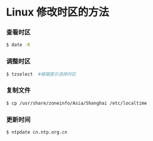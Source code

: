 # Linux 修改时区的方法

### 查看时区
```bash
$ date -R
```
### 调整时区
```bash
$ tzselect  #根据提示选择时区
```
### 复制文件
```bash
$ cp /usr/share/zoneinfo/Asia/Shanghai /etc/localtime
```
### 更新时间
```bash
$ ntpdate cn.ntp.org.cn
```
